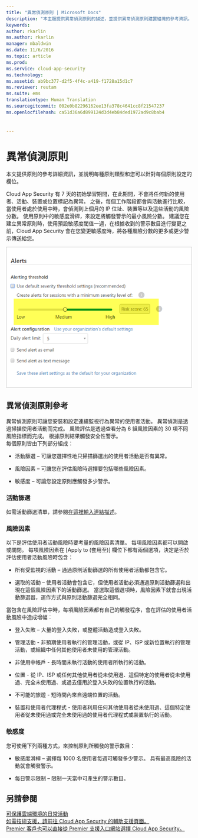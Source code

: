 ```yaml
---
title: "異常偵測原則 | Microsoft Docs"
description: "本主題提供異常偵測原則的描述，並提供異常偵測原則建置組塊的參考資訊。"
keywords: 
author: rkarlin
ms.author: rkarlin
manager: mbaldwin
ms.date: 11/6/2016
ms.topic: article
ms.prod: 
ms.service: cloud-app-security
ms.technology: 
ms.assetid: ab9bc377-d2f5-4f4c-a419-f1728a15d1c7
ms.reviewer: reutam
ms.suite: ems
translationtype: Human Translation
ms.sourcegitcommit: 002e0b82296162ee13fa378c4641cc8f21547237
ms.openlocfilehash: ca51d36a6d899124d3d4eb84ded1972ad9c8bab4


---
```


# <a name="anomaly-detection-policy"></a>異常偵測原則
本文提供原則的參考詳細資訊，並說明每種原則類型和您可以針對每個原則設定的欄位。  
 
Cloud App Security 有 7 天的初始學習期間，在此期間，不會將任何新的使用者、活動、裝置或位置標記為異常。 之後，每個工作階段都會與活動進行比較，當使用者處於使用中時，會偵測到上個月的 IP 位址、裝置等以及這些活動的風險分數。 使用原則中的敏感度滑桿，來設定將觸發警示的最小風險分數。 建議您在建立異常原則時，使用預設敏感度閾值一週，在根據收到的警示數目進行變更之前，Cloud App Security 會在您變更敏感度時，將各種風險分數的更多或更少警示傳送給您。
  
![敏感度滑桿](./media/sensitivity-slider.png)
## <a name="anomaly-detection-policy-reference"></a>異常偵測原則參考  
異常偵測原則可讓您安裝和設定連續監視行為異常的使用者活動。 異常偵測是透過掃描使用者活動而完成。 風險評估是透過查看分為 6 組風險因素的 30 項不同風險指標而完成。 根據原則結果觸發安全性警示。   
每個原則皆由下列部分組成：  
  
-   活動篩選 – 可讓您選擇性地只掃描篩選出的使用者活動是否有異常。  
  
-   風險因素 – 可讓您在評估風險時選擇要包括哪些風險因素。  
  
-   敏感度 – 可讓您設定原則應觸發多少警示。  
  
### <a name="activity-filters"></a>活動篩選  
如需活動篩選清單，請參閱[在這裡輸入連結描述](activity-filters.md)。  
  
### <a name="risk-factors"></a>風險因素  
以下是評估使用者活動風險時要考量的風險因素清單。 每項風險因素都可以開啟或關閉。 每項風險因素在 [Apply to (套用至)] 欄位下都有兩個選項，決定是否於評估使用者活動風險時包含︰  
  
-   所有受監視的活動 – 通過原則活動篩選的所有使用者活動都包含它。  
  
-   選取的活動 – 使用者活動會包含它，但使用者活動必須通過原則活動篩選和出現在這個風險因素下的活動篩選。 當選取這個選項時，風險因素下就會出現活動篩選器，運作方式與原則活動篩選完全相同。  
  
當包含在風險評估中時，每項風險因素都有自己的觸發程序，會在評估的使用者活動風險中造成增幅︰  
  
-   登入失敗 – 大量的登入失敗，或整體活動造成登入失敗。  
  
-   管理活動 - 非預期使用者執行的管理活動，或從 IP、ISP 或新位置執行的管理活動，或組織中任何其他使用者未使用的管理活動。  
  
-   非使用中帳戶 - 長時間未執行活動的使用者所執行的活動。  
  
-   位置 - 從 IP、ISP 或任何其他使用者從未使用過、這個特定的使用者從未使用過、完全未使用過、或過去僅用於登入失敗的位置執行的活動。  
  
-   不可能的旅遊 - 短時間內來自遠端位置的活動。  
  
-   裝置和使用者代理程式 - 使用者利用任何其他使用者從未使用過、這個特定使用者從未使用過或完全未使用過的使用者代理程式或裝置執行的活動。  
  
### <a name="sensitivity"></a>敏感度  
您可使用下列兩種方式，來控制原則所觸發的警示數目：  
  
-   敏感度滑桿 – 選擇每 1000 名使用者每週可觸發多少警示。 具有最高風險的活動就會觸發警示。  
  
-   每日警示限制 – 限制一天當中可產生的警示數目。  
  
## <a name="see-also"></a>另請參閱  
[可保護雲端環境的日常活動](daily-activities-to-protect-your-cloud-environment.md)   
[如需技術支援，請前往 Cloud App Security 的輔助支援頁面。](http://support.microsoft.com/oas/default.aspx?prid=16031)   
[Premier 客戶也可以直接從 Premier 支援入口網站選擇 Cloud App Security。](https://premier.microsoft.com/)  
  
  



<!--HONumber=Nov16_HO2-->


